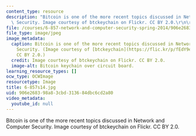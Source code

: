 ```yaml
---
content_type: resource
description: "Bitcoin is one of the more recent topics discussed in Network and Computer\
  \ Security. Image courtesy of btckeychain on Flickr. CC BY 2.0.\r\n\r\n"
file: /courses/6-857-network-and-computer-security-spring-2014/906e268398a83cbd313684dbc6cd2a80_6-857s14.jpg
file_type: image/jpeg
image_metadata:
  caption: Bitcoin is one of the more recent topics discussed in Network and Computer
    Security. (Image courtesy of [btckeychain](https://flic.kr/p/fEdY9e) on Flickr.
    CC BY 2.0.)
  credit: Image courtesy of btckeychain on Flickr. CC BY 2.0.
  image-alt: Bitcoin keychain over circuit board.
learning_resource_types: []
ocw_type: OCWImage
resourcetype: Image
title: 6-857s14.jpg
uid: 906e2683-98a8-3cbd-3136-84dbc6cd2a80
video_metadata:
  youtube_id: null
---
```

Bitcoin is one of the more recent topics discussed in Network and Computer Security. Image courtesy of btckeychain on Flickr. CC BY 2.0.

